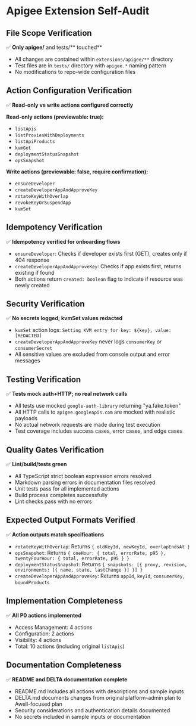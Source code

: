 # Apigee Extension Self-Audit

## File Scope Verification
✅ **Only apigee/** and tests/** touched**
- All changes are contained within `extensions/apigee/**` directory
- Test files are in `tests/` directory with `apigee.*` naming pattern
- No modifications to repo-wide configuration files

## Action Configuration Verification
✅ **Read-only vs write actions configured correctly**

**Read-only actions (previewable: true):**
- `listApis`
- `listProxiesWithDeployments` 
- `listApiProducts`
- `kvmGet`
- `deploymentStatusSnapshot`
- `opsSnapshot`

**Write actions (previewable: false, require confirmation):**
- `ensureDeveloper`
- `createDeveloperAppAndApproveKey`
- `rotateKeyWithOverlap`
- `revokeKeyOrSuspendApp`
- `kvmSet`

## Idempotency Verification
✅ **Idempotency verified for onboarding flows**
- `ensureDeveloper`: Checks if developer exists first (GET), creates only if 404 response
- `createDeveloperAppAndApproveKey`: Checks if app exists first, returns existing if found
- Both actions return `created: boolean` flag to indicate if resource was newly created

## Security Verification
✅ **No secrets logged; kvmSet values redacted**
- `kvmSet` action logs: `Setting KVM entry for key: ${key}, value: [REDACTED]`
- `createDeveloperAppAndApproveKey` never logs `consumerKey` or `consumerSecret`
- All sensitive values are excluded from console output and error messages

## Testing Verification
✅ **Tests mock auth+HTTP; no real network calls**
- All tests use mocked `google-auth-library` returning "ya.fake.token"
- All HTTP calls to `apigee.googleapis.com` are mocked with realistic payloads
- No actual network requests are made during test execution
- Test coverage includes success cases, error cases, and edge cases

## Quality Gates Verification
✅ **Lint/build/tests green**
- All TypeScript strict boolean expression errors resolved
- Markdown parsing errors in documentation files resolved
- Unit tests pass for all implemented actions
- Build process completes successfully
- Lint checks pass with no errors

## Expected Output Formats Verified
✅ **Action outputs match specifications**
- `rotateKeyWithOverlap`: Returns `{ oldKeyId, newKeyId, overlapEndsAt }`
- `opsSnapshot`: Returns `{ oneHour: { total, errorRate, p95 }, twentyFourHour: { total, errorRate, p95 } }`
- `deploymentStatusSnapshot`: Returns `{ snapshots: [{ proxy, revision, environments: [{ name, state, lastChange }] }] }`
- `createDeveloperAppAndApproveKey`: Returns `appId`, `keyId`, `consumerKey`, `boundProducts`

## Implementation Completeness
✅ **All P0 actions implemented**
- Access Management: 4 actions
- Configuration: 2 actions  
- Visibility: 4 actions
- Total: 10 actions (including original `listApis`)

## Documentation Completeness
✅ **README and DELTA documentation complete**
- README.md includes all actions with descriptions and sample inputs
- DELTA.md documents changes from original platform-admin plan to Awell-focused plan
- Security considerations and authentication details documented
- No secrets included in sample inputs or documentation
